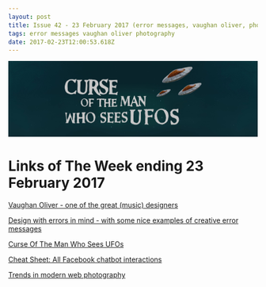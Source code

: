 ```yaml
---
layout: post
title: Issue 42 - 23 February 2017 (error messages, vaughan oliver, photography)
tags: error messages vaughan oliver photography
date: 2017-02-23T12:00:53.618Z
---
```

![Curse Of The Man Who Sees UFOs](/assets/uploads/issue-42.jpg "Curse Of The Man Who Sees UFOs")

# Links of The Week ending 23 February 2017

<a href="http://www.hardformat.org/designers/vaughan-oliver-designer/" target="_blank">Vaughan Oliver - one of the great (music) designers</a>

<a href="https://latenightcoding.co/how-to-write-good-error-messages" target="_blank">Design with errors in mind - with some nice examples of creative error messages</a>

<a href="https://www.youtube.com/watch?v=gvIOEqEzh08" target="_blank">Curse Of The Man Who Sees UFOs</a>

<a href="https://chatbotsmagazine.com/cheat-sheet-all-facebook-chatbot-interactions-4b14e4e00178" target="_blank">Cheat Sheet: All Facebook chatbot interactions</a>

<a href="https://uxplanet.org/trends-in-modern-web-photography-e9b3bce9afcb" target="_blank">Trends in modern web photography</a>